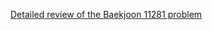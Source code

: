 [Detailed review of the Baekjoon 11281 problem](https://choicube84.github.io/study/2023/08/20/baekjoon_11281.html)

